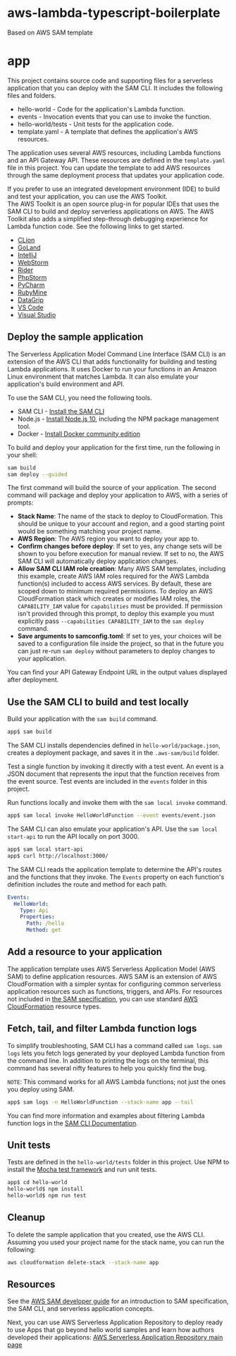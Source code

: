 # aws-lambda-typescript-boilerplate

Based on AWS SAM template

# app

This project contains source code and supporting files for a serverless
application that you can deploy with the SAM CLI. It includes the following
files and folders.

- hello-world - Code for the application's Lambda function.
- events - Invocation events that you can use to invoke the function.
- hello-world/tests - Unit tests for the application code.
- template.yaml - A template that defines the application's AWS resources.

The application uses several AWS resources, including Lambda functions and an
API Gateway API. These resources are defined in the `template.yaml` file in this
project. You can update the template to add AWS resources through the same
deployment process that updates your application code.

If you prefer to use an integrated development environment (IDE) to build and
test your application, you can use the AWS Toolkit.  
The AWS Toolkit is an open source plug-in for popular IDEs that uses the SAM CLI
to build and deploy serverless applications on AWS. The AWS Toolkit also adds a
simplified step-through debugging experience for Lambda function code. See the
following links to get started.

- [CLion](https://docs.aws.amazon.com/toolkit-for-jetbrains/latest/userguide/welcome.html)
- [GoLand](https://docs.aws.amazon.com/toolkit-for-jetbrains/latest/userguide/welcome.html)
- [IntelliJ](https://docs.aws.amazon.com/toolkit-for-jetbrains/latest/userguide/welcome.html)
- [WebStorm](https://docs.aws.amazon.com/toolkit-for-jetbrains/latest/userguide/welcome.html)
- [Rider](https://docs.aws.amazon.com/toolkit-for-jetbrains/latest/userguide/welcome.html)
- [PhpStorm](https://docs.aws.amazon.com/toolkit-for-jetbrains/latest/userguide/welcome.html)
- [PyCharm](https://docs.aws.amazon.com/toolkit-for-jetbrains/latest/userguide/welcome.html)
- [RubyMine](https://docs.aws.amazon.com/toolkit-for-jetbrains/latest/userguide/welcome.html)
- [DataGrip](https://docs.aws.amazon.com/toolkit-for-jetbrains/latest/userguide/welcome.html)
- [VS Code](https://docs.aws.amazon.com/toolkit-for-vscode/latest/userguide/welcome.html)
- [Visual Studio](https://docs.aws.amazon.com/toolkit-for-visual-studio/latest/user-guide/welcome.html)

## Deploy the sample application

The Serverless Application Model Command Line Interface (SAM CLI) is an
extension of the AWS CLI that adds functionality for building and testing Lambda
applications. It uses Docker to run your functions in an Amazon Linux
environment that matches Lambda. It can also emulate your application's build
environment and API.

To use the SAM CLI, you need the following tools.

- SAM CLI -
  [Install the SAM CLI](https://docs.aws.amazon.com/serverless-application-model/latest/developerguide/serverless-sam-cli-install.html)
- Node.js - [Install Node.js 10](https://nodejs.org/en/), including the NPM
  package management tool.
- Docker -
  [Install Docker community edition](https://hub.docker.com/search/?type=edition&offering=community)

To build and deploy your application for the first time, run the following in
your shell:

```bash
sam build
sam deploy --guided
```

The first command will build the source of your application. The second command
will package and deploy your application to AWS, with a series of prompts:

- **Stack Name**: The name of the stack to deploy to CloudFormation. This should
  be unique to your account and region, and a good starting point would be
  something matching your project name.
- **AWS Region**: The AWS region you want to deploy your app to.
- **Confirm changes before deploy**: If set to yes, any change sets will be
  shown to you before execution for manual review. If set to no, the AWS SAM CLI
  will automatically deploy application changes.
- **Allow SAM CLI IAM role creation**: Many AWS SAM templates, including this
  example, create AWS IAM roles required for the AWS Lambda function(s) included
  to access AWS services. By default, these are scoped down to minimum required
  permissions. To deploy an AWS CloudFormation stack which creates or modifies
  IAM roles, the `CAPABILITY_IAM` value for `capabilities` must be provided. If
  permission isn't provided through this prompt, to deploy this example you must
  explicitly pass `--capabilities CAPABILITY_IAM` to the `sam deploy` command.
- **Save arguments to samconfig.toml**: If set to yes, your choices will be
  saved to a configuration file inside the project, so that in the future you
  can just re-run `sam deploy` without parameters to deploy changes to your
  application.

You can find your API Gateway Endpoint URL in the output values displayed after
deployment.

## Use the SAM CLI to build and test locally

Build your application with the `sam build` command.

```bash
app$ sam build
```

The SAM CLI installs dependencies defined in `hello-world/package.json`, creates
a deployment package, and saves it in the `.aws-sam/build` folder.

Test a single function by invoking it directly with a test event. An event is a
JSON document that represents the input that the function receives from the
event source. Test events are included in the `events` folder in this project.

Run functions locally and invoke them with the `sam local invoke` command.

```bash
app$ sam local invoke HelloWorldFunction --event events/event.json
```

The SAM CLI can also emulate your application's API. Use the
`sam local start-api` to run the API locally on port 3000.

```bash
app$ sam local start-api
app$ curl http://localhost:3000/
```

The SAM CLI reads the application template to determine the API's routes and the
functions that they invoke. The `Events` property on each function's definition
includes the route and method for each path.

```yaml
Events:
  HelloWorld:
    Type: Api
    Properties:
      Path: /hello
      Method: get
```

## Add a resource to your application

The application template uses AWS Serverless Application Model (AWS SAM) to
define application resources. AWS SAM is an extension of AWS CloudFormation with
a simpler syntax for configuring common serverless application resources such as
functions, triggers, and APIs. For resources not included in
[the SAM specification](https://github.com/awslabs/serverless-application-model/blob/master/versions/2016-10-31.md),
you can use standard
[AWS CloudFormation](https://docs.aws.amazon.com/AWSCloudFormation/latest/UserGuide/aws-template-resource-type-ref.html)
resource types.

## Fetch, tail, and filter Lambda function logs

To simplify troubleshooting, SAM CLI has a command called `sam logs`. `sam logs`
lets you fetch logs generated by your deployed Lambda function from the command
line. In addition to printing the logs on the terminal, this command has several
nifty features to help you quickly find the bug.

`NOTE`: This command works for all AWS Lambda functions; not just the ones you
deploy using SAM.

```bash
app$ sam logs -n HelloWorldFunction --stack-name app --tail
```

You can find more information and examples about filtering Lambda function logs
in the
[SAM CLI Documentation](https://docs.aws.amazon.com/serverless-application-model/latest/developerguide/serverless-sam-cli-logging.html).

## Unit tests

Tests are defined in the `hello-world/tests` folder in this project. Use NPM to
install the [Mocha test framework](https://mochajs.org/) and run unit tests.

```bash
app$ cd hello-world
hello-world$ npm install
hello-world$ npm run test
```

## Cleanup

To delete the sample application that you created, use the AWS CLI. Assuming you
used your project name for the stack name, you can run the following:

```bash
aws cloudformation delete-stack --stack-name app
```

## Resources

See the
[AWS SAM developer guide](https://docs.aws.amazon.com/serverless-application-model/latest/developerguide/what-is-sam.html)
for an introduction to SAM specification, the SAM CLI, and serverless
application concepts.

Next, you can use AWS Serverless Application Repository to deploy ready to use
Apps that go beyond hello world samples and learn how authors developed their
applications:
[AWS Serverless Application Repository main page](https://aws.amazon.com/serverless/serverlessrepo/)
